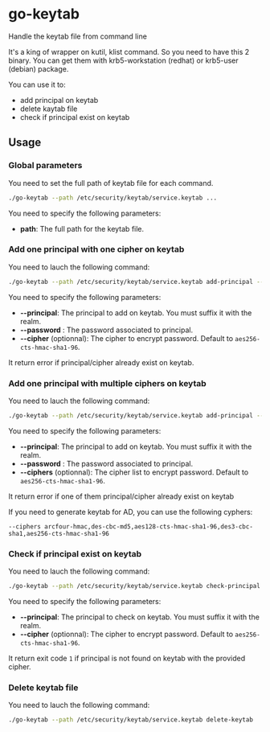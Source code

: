 # go-keytab
Handle the keytab file from command line

It's a king of wrapper on kutil, klist command. So you need to have this 2 binary.
You can get them with krb5-workstation (redhat) or krb5-user (debian) package.

You can use it to:
 - add principal on keytab
 - delete kaytab file
 - check if principal exist on keytab

## Usage

### Global parameters

You need to set the full path of keytab file for each command.

```sh
./go-keytab --path /etc/security/keytab/service.keytab ... 
```

You need to specify the following parameters:
- **path**: The full path for the keytab file.


### Add one principal with one cipher on keytab

You need to lauch the following command:

```sh
./go-keytab --path /etc/security/keytab/service.keytab add-principal --principal host/service@DOMAIN.COM --password my_long_password --cipher aes256-cts-hmac-sha1-96
```

You need to specify the following parameters:
- **--principal**: The principal to add on keytab. You must suffix it with the realm.
- **--password** : The password associated to principal.
- **--cipher** (optionnal): The cipher to encrypt password. Default to `aes256-cts-hmac-sha1-96`.

It return error if principal/cipher already exist on keytab.

### Add one principal with multiple ciphers on keytab

You need to lauch the following command:

```sh
./go-keytab --path /etc/security/keytab/service.keytab add-principal --principal host/service@DOMAIN.COM --password my_long_password --ciphers arcfour-hmac,des-cbc-md5,des3-cbc-sha1,aes256-cts-hmac-sha1-96,aes128-cts-hmac-sha1-96
```

You need to specify the following parameters:
- **--principal**: The principal to add on keytab. You must suffix it with the realm.
- **--password** : The password associated to principal.
- **--ciphers** (optionnal): The cipher list to encrypt password. Default to `aes256-cts-hmac-sha1-96`.


It return error if one of them principal/cipher already exist on keytab

If you need to generate keytab for AD, you can use the following cyphers:

```
--ciphers arcfour-hmac,des-cbc-md5,aes128-cts-hmac-sha1-96,des3-cbc-sha1,aes256-cts-hmac-sha1-96
```

### Check if principal exist on keytab

You need to lauch the following command:

```sh
./go-keytab --path /etc/security/keytab/service.keytab check-principal --principal host/service@DOMAIN.COM --cipher aes256-cts-hmac-sha1-96
```

You need to specify the following parameters:
- **--principal**: The principal to check on keytab. You must suffix it with the realm.
- **--cipher** (optionnal): The cipher to encrypt password. Default to `aes256-cts-hmac-sha1-96`.



It return exit code `1` if principal is not found on keytab with the provided cipher.

### Delete keytab file

You need to lauch the following command:

```sh
./go-keytab --path /etc/security/keytab/service.keytab delete-keytab
```
